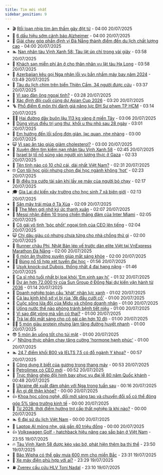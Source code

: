 ```yaml
---
title: Tim mới nhất
sidebar_position: 9
---
```


<!-- vnexpress-tin-moi-nhat:START -->
- 🎬 [Rối loạn nhịp tim âm thầm gây đột tử](https://vnexpress.net/roi-loan-nhip-tim-am-tham-gay-dot-tu-4916352.html) - 04:00 20/07/2025
- 🐎 [6 dấu hiệu sớm cảnh báo Alzheimer](https://vnexpress.net/6-dau-hieu-som-canh-bao-alzheimer-4916385.html) - 04:00 20/07/2025
- 🦍 [Giải chạy góp phần định vị Đà Nẵng thành điểm đến du lịch chất lượng cao](https://vnexpress.net/giai-chay-gop-phan-dinh-vi-da-nang-thanh-diem-den-du-lich-chat-luong-cao-4914915.html) - 04:00 20/07/2025
- 🏊 [Nạn nhân tàu Vịnh Xanh 58: Tàu lật úp chỉ trong vài giây](https://vnexpress.net/nan-nhan-tau-vinh-xanh-58-tau-lat-up-chi-trong-vai-giay-4916470.html) - 03:58 20/07/2025
- 🎊 [Khách sạn miễn phí ăn ở cho thân nhân vụ lật tàu Hạ Long](https://vnexpress.net/khach-san-mien-phi-an-o-cho-than-nhan-vu-lat-tau-ha-long-4916526.html) - 03:58 20/07/2025
- 🎃 [Azerbaijan kêu gọi Nga nhận lỗi vụ bắn nhầm máy bay năm 2024](https://vnexpress.net/azerbaijan-keu-goi-nga-nhan-loi-vu-ban-nham-may-bay-nam-2024-4916534.html) - 03:49 20/07/2025
- 🧰 [Tàu du lịch chìm trên biển Thiên Cầm, 34 người được cứu](https://vnexpress.net/tau-du-lich-chim-tren-bien-thien-cam-34-nguoi-duoc-cuu-4916524.html) - 03:37 20/07/2025
- 🔭 [Vì sao đàn ông ngoại tình?](https://vnexpress.net/vi-sao-dan-ong-ngoai-tinh-4916353.html) - 03:28 20/07/2025
- 🫶 [Xác định đội cuối cùng dự Asian Cup 2026](https://vnexpress.net/xac-dinh-doi-cuoi-cung-du-asian-cup-2026-4916529.html) - 03:20 20/07/2025
- 🪜 [Phổ điểm 6 môn thi đánh giá năng lực ĐH Sư phạm TP HCM](https://vnexpress.net/tra-cuu-pho-diem-thi-danh-gia-nang-luc-dai-hoc-su-pham-tp-hcm-nam-2025-4916520.html) - 03:14 20/07/2025
- 👨‍🏫 [Hai đường dây buôn lậu 113 kg vàng ở miền Tây](https://vnexpress.net/hai-duong-day-buon-lau-113-kg-vang-o-mien-tay-4916508.html) - 03:06 20/07/2025
- 🎊 [Dùng virus điều trị ung thư, khối u thu nhỏ sau 28 ngày](https://vnexpress.net/dung-virus-dieu-tri-ung-thu-khoi-u-thu-nho-sau-28-ngay-4916518.html) - 03:01 20/07/2025
- 🎊 [Em hướng đến lối sống đơn giản, lạc quan, nhẹ nhàng](https://vnexpress.net/em-huong-den-loi-song-don-gian-lac-quan-nhe-nhang-4915894.html) - 03:00 20/07/2025
- 😺 [Vì sao ăn táo giúp giảm cholesterol?](https://vnexpress.net/vi-sao-an-tao-giup-giam-cholesterol-4916350.html) - 03:00 20/07/2025
- 🐘 [Xuyên đêm tìm kiếm nạn nhân tàu Vịnh Xanh 58](https://vnexpress.net/xuyen-dem-tim-kiem-nan-nhan-tau-vinh-xanh-58-4916488.html) - 02:45 20/07/2025
- 🌁 [Israel bị tố nổ súng vào người xin lương thực ở Gaza](https://vnexpress.net/israel-bi-to-no-sung-vao-nguoi-xin-luong-thuc-o-gaza-4916502.html) - 02:33 20/07/2025
- 🐲 [Tên tỉnh nào có 10 chữ cái, dài nhất Việt Nam?](https://vnexpress.net/cau-do-dia-danh-doan-ten-tinh-thanh-tra-cuu-tinh-thanh-sap-nhap-ten-tinh-nao-co-10-chu-cai-dai-nhat-viet-nam-4915804.html) - 02:31 20/07/2025
- 🤓 [Con tôi học giỏi nhưng chọn đại học ngành không &#39;hot&#39;](https://vnexpress.net/diem-thi-tot-nghiep-thpt-tra-cuu-diem-thi-tot-nghiep-thpt-con-toi-hoc-gioi-nhung-chon-dai-hoc-nganh-khong-hot-4915733.html) - 02:23 20/07/2025
- 💪 [Bị điều tra cướp tài sản khi lấy xe máy của người bỏ chạy](https://vnexpress.net/bi-dieu-tra-cuop-tai-san-khi-lay-xe-may-cua-nguoi-bo-chay-4916380.html) - 02:17 20/07/2025
- 🎓 [Gia Lai dự kiến xây trường cho học sinh 7 xã biên giới](https://vnexpress.net/gia-lai-du-kien-xay-truong-cho-hoc-sinh-7-xa-bien-gioi-4916412.html) - 02:13 20/07/2025
- 🫣 [Săn mây trái mùa ở Tà Xùa](https://vnexpress.net/san-may-trai-mua-o-ta-xua-4915456.html) - 02:09 20/07/2025
- 🧑‍💻 [The Men gợi nhớ ký ức thanh xuân](https://vnexpress.net/the-men-goi-nho-ky-uc-thanh-xuan-4916477.html) - 02:07 20/07/2025
- 🐲 [Messi nhận điểm 10 trong chiến thắng đậm của Inter Miami](https://vnexpress.net/messi-nhan-diem-10-trong-chien-thang-dam-cua-inter-miami-4916503.html) - 02:05 20/07/2025
- 🌝 [Cô gái vô tình &#39;bóc phốt&#39; ngoại tình của CEO lên tiếng](https://vnexpress.net/co-gai-vo-tinh-boc-phot-ngoai-tinh-cua-ceo-len-tieng-4916495.html) - 02:04 20/07/2025
- 😺 [Chị dâu giàu có nhưng chưa từng cho nhà chồng thứ gì](https://vnexpress.net/cach-gan-ket-gia-dinh-chi-dau-em-chong-chi-dau-giau-co-nhung-chua-tung-cho-nha-chong-thu-gi-4916491.html) - 02:00 20/07/2025
- 🐎 [Runner châu Phi, Nhật Bản lép vế trước dàn elite Việt tại VnExpress Marathon Đà Nẵng](https://vnexpress.net/runner-chau-phi-nhat-ban-lep-ve-truoc-dan-elite-viet-tai-vnexpress-marathon-da-nang-4916482.html) - 02:00 20/07/2025
- 🎡 [6 món ăn thường xuyên giúp mắt sáng khỏe](https://vnexpress.net/6-mon-an-thuong-xuyen-giup-mat-sang-khoe-4916456.html) - 02:00 20/07/2025
- 👨‍🏫 [Bùng nổ tổ hợp xét tuyển đại học](https://vnexpress.net/bung-no-to-hop-xet-tuyen-dai-hoc-4897520.html) - 01:56 20/07/2025
- 🦆 [Usyk knock-out Dubois, thống nhất 4 đai hạng nặng](https://vnexpress.net/usyk-knock-out-dubois-thong-nhat-4-dai-hang-nang-4916499.html) - 01:46 20/07/2025
- 🚦 [Ca sĩ nhỏ tuổi nhất bị loại khỏi &#39;Em xinh say hi&#39;](https://vnexpress.net/ca-si-nho-tuoi-nhat-bi-loai-khoi-em-xinh-say-hi-4916480.html) - 01:32 20/07/2025
- 💫 [Dự án hơn 72.000 tỷ của Sun Group ở Đồng Nai dự kiến vận hành từ 2036](https://vnexpress.net/du-an-hon-72-000-ty-cua-sun-group-o-dong-nai-du-kien-van-hanh-tu-2036-4916469.html) - 01:14 20/07/2025
- 🎉 [Doanh nghiệp toàn cầu &#39;khát&#39; nhân lực xanh](https://vnexpress.net/doanh-nghiep-toan-cau-khat-nhan-luc-xanh-4916365.html) - 01:02 20/07/2025
- 🌋 [Cá lau kính khổ sở vì bị rùa &#39;đè đầu cưỡi cổ&#39;](https://vnexpress.net/the-gioi-do-day-chuyen-la-ca-lau-kinh-kho-so-vi-bi-rua-de-dau-cuoi-co-4916391.html) - 01:00 20/07/2025
- 🤖 [Cuộc sống lứa đôi của Midu và chồng doanh nhân](https://vnexpress.net/cuoc-song-lua-doi-cua-midu-va-chong-doanh-nhan-4916310.html) - 01:00 20/07/2025
- 🦏 [Uống nước thế nào phòng tránh bệnh tiết niệu](https://vnexpress.net/uong-nuoc-the-nao-phong-tranh-benh-tiet-nieu-4916472.html) - 01:00 20/07/2025
- 🦩 [Vì sao đặt vòng mà vẫn có thai?](https://vnexpress.net/vi-sao-dat-vong-ma-van-co-thai-4916465.html) - 01:00 20/07/2025
- 👺 [Trả lại đôi mắt sáng cho cô gái cận hơn 10 độ](https://vnexpress.net/tra-lai-doi-mat-sang-cho-co-gai-can-hon-10-do-4916460.html) - 01:00 20/07/2025
- 🧑‍🏫 [5 món giàu protein nhưng làm tăng đường huyết nhanh](https://vnexpress.net/5-mon-giau-protein-nhung-lam-tang-duong-huyet-nhanh-4916458.html) - 01:00 20/07/2025
- 😎 [5 món ăn uống tốt cho túi mật](https://vnexpress.net/5-mon-an-uong-tot-cho-tui-mat-4916453.html) - 01:00 20/07/2025
- 🪄 [Những thực phẩm chay tăng cường &#39;hormone hạnh phúc&#39;](https://vnexpress.net/nhung-thuc-pham-chay-tang-cuong-hormone-hanh-phuc-4916398.html) - 01:00 20/07/2025
- 🏊 [24,7 điểm khối B00 và IELTS 7.5 có đỗ ngành Y khoa?](https://vnexpress.net/24-7-diem-khoi-b00-va-ielts-7-5-co-do-nganh-y-khoa-4916454.html) - 00:57 20/07/2025
- 💃 [Công dụng ít biết của gương trong thang máy](https://vnexpress.net/cong-dung-it-biet-cua-guong-trong-thang-may-4916473.html) - 00:53 20/07/2025
- 🦆 [Petrolimex có CEO mới](https://vnexpress.net/petrolimex-co-ceo-moi-4916466.html) - 00:52 20/07/2025
- 🎊 [Trực thăng ghép đội hình bay phục vụ đại lễ 80 năm Quốc khánh](https://vnexpress.net/truc-thang-ghep-doi-hinh-bay-phuc-vu-dai-le-80-nam-quoc-khanh-4916322.html) - 00:48 20/07/2025
- 👺 [Ukraine đề xuất đàm phán với Nga trong tuần sau](https://vnexpress.net/ukraine-de-xuat-dam-phan-voi-nga-trong-tuan-sau-4916484.html) - 00:16 20/07/2025
- 🎡 [Ăn gì để thận khỏe?](https://vnexpress.net/an-gi-de-than-khoe-4916366.html) - 00:00 20/07/2025
- 👍 [Khoa học công nghệ, đổi mới sáng tạo và chuyển đổi số có thể đóng góp 5% tăng trưởng kinh tế](https://vnexpress.net/khoa-hoc-cong-nghe-doi-moi-sang-tao-va-chuyen-doi-so-co-the-dong-gop-5-tang-truong-kinh-te-4916318.html) - 00:00 20/07/2025
- 🐎 [Từ 2026, thời điểm hưởng trợ cấp thất nghiệp là khi nào?](https://vnexpress.net/tu-2026-thoi-diem-huong-tro-cap-that-nghiep-la-khi-nao-4915984.html) - 00:00 20/07/2025
- 🏊 [6 đại sứ du lịch Việt Nam](https://vnexpress.net/6-dai-su-du-lich-viet-nam-4915971.html) - 00:00 20/07/2025
- 🦩 [Laptop AI mỏng nhẹ, giá gần 40 triệu đồng](https://vnexpress.net/laptop-ai-mong-nhe-gia-gan-40-trieu-dong-4914602.html) - 00:00 20/07/2025
- 👍 [Volkswagen Golf - hatchback hiệu năng cao sắp bán ở Việt Nam](https://vnexpress.net/volkswagen-golf-hatchback-hieu-nang-cao-sap-ban-o-viet-nam-4916346.html) - 23:55 19/07/2025
- 🔥 [Tàu Vịnh Xanh 58 được kéo vào bờ, phát hiện thêm ba thi thể](https://vnexpress.net/tau-vinh-xanh-58-duoc-keo-vao-bo-phat-hien-them-ba-thi-the-4916478.html) - 23:50 19/07/2025
- 💄 [Bão Wipha có thể gây mưa 600 mm cho miền Bắc](https://vnexpress.net/bao-wipha-co-the-gay-mua-600-mm-cho-mien-bac-4916479.html) - 23:31 19/07/2025
- 🤡 [Xe máy điện phù hợp với ai?](https://vnexpress.net/xe-may-dien-phu-hop-voi-ai-4916115.html) - 23:29 19/07/2025
- ⛽️ [Zverev cầu cứu HLV Toni Nadal](https://vnexpress.net/zverev-cau-cuu-hlv-toni-nadal-4916436.html) - 23:10 19/07/2025<!-- vnexpress-tin-moi-nhat:END -->
